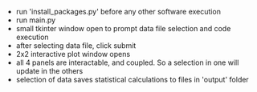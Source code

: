 - run 'install_packages.py' before any other software execution
- run main.py
- small tkinter window open to prompt data file selection and code execution
- after selecting data file, click submit
- 2x2 interactive plot window opens
- all 4 panels are interactable, and coupled. So a selection in one will update in the others
- selection of data saves statistical calculations to files in 'output' folder